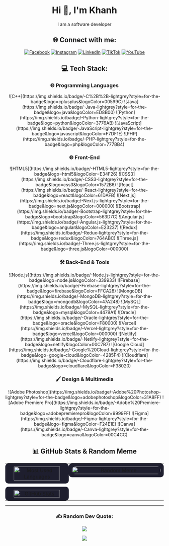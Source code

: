 <div align="center">

# Hi 👋, I'm Khanh  
I am a software developer


## 🌐 Connect with me:
[![Facebook](https://img.shields.io/badge/Facebook-%231877F2.svg?style=for-the-badge&logo=Facebook&logoColor=white)](https://facebook.com/www.facebook.com) 
[![Instagram](https://img.shields.io/badge/Instagram-%23E4405F.svg?style=for-the-badge&logo=Instagram&logoColor=white)](https://www.instagram.com/jkhanhdev.0pro/) 
[![LinkedIn](https://img.shields.io/badge/LinkedIn-%230077B5.svg?style=for-the-badge&logo=linkedin&logoColor=white)](https://linkedin.com/in/huu-khanh-duong-41284925a) 
[![TikTok](https://img.shields.io/badge/TikTok-%23000000.svg?style=for-the-badge&logo=TikTok&logoColor=white)](https://www.tiktok.com/@jkhanhdev.nopro) 
[![YouTube](https://img.shields.io/badge/YouTube-%23FF0000.svg?style=for-the-badge&logo=YouTube&logoColor=white)](https://www.youtube.com/@yardermusic5924)



## 💻 Tech Stack:

### 🌐 Programming Languages
<div style="display: flex; flex-wrap: wrap; gap: 10px;">
  ![C++](https://img.shields.io/badge/-C%2B%2B-lightgrey?style=for-the-badge&logo=cplusplus&logoColor=00599C)
  ![Java](https://img.shields.io/badge/-Java-lightgrey?style=for-the-badge&logo=java&logoColor=ED8B00)
  ![Python](https://img.shields.io/badge/-Python-lightgrey?style=for-the-badge&logo=python&logoColor=3776AB)
  ![JavaScript](https://img.shields.io/badge/-JavaScript-lightgrey?style=for-the-badge&logo=javascript&logoColor=F7DF1E)
  ![PHP](https://img.shields.io/badge/-PHP-lightgrey?style=for-the-badge&logo=php&logoColor=777BB4)
</div>

### 🌐 Front-End
<div style="display: flex; flex-wrap: wrap; gap: 10px;">
  ![HTML5](https://img.shields.io/badge/-HTML5-lightgrey?style=for-the-badge&logo=html5&logoColor=E34F26)
  ![CSS3](https://img.shields.io/badge/-CSS3-lightgrey?style=for-the-badge&logo=css3&logoColor=1572B6)
  ![React](https://img.shields.io/badge/-React-lightgrey?style=for-the-badge&logo=react&logoColor=61DAFB)
  ![Next.js](https://img.shields.io/badge/-Next.js-lightgrey?style=for-the-badge&logo=next.js&logoColor=000000)
  ![Bootstrap](https://img.shields.io/badge/-Bootstrap-lightgrey?style=for-the-badge&logo=bootstrap&logoColor=563D7C)
  ![Angular.js](https://img.shields.io/badge/-Angular.js-lightgrey?style=for-the-badge&logo=angular&logoColor=E23237)
  ![Redux](https://img.shields.io/badge/-Redux-lightgrey?style=for-the-badge&logo=redux&logoColor=764ABC)
  ![Three.js](https://img.shields.io/badge/-Three.js-lightgrey?style=for-the-badge&logo=three.js&logoColor=000000)
</div>

### 🛠 Back-End & Tools
<div style="display: flex; flex-wrap: wrap; gap: 10px;">
  ![Node.js](https://img.shields.io/badge/-Node.js-lightgrey?style=for-the-badge&logo=node.js&logoColor=339933)
  ![Firebase](https://img.shields.io/badge/-Firebase-lightgrey?style=for-the-badge&logo=firebase&logoColor=FFCA28)
  ![MongoDB](https://img.shields.io/badge/-MongoDB-lightgrey?style=for-the-badge&logo=mongodb&logoColor=47A248)
  ![MySQL](https://img.shields.io/badge/-MySQL-lightgrey?style=for-the-badge&logo=mysql&logoColor=4479A1)
  ![Oracle](https://img.shields.io/badge/-Oracle-lightgrey?style=for-the-badge&logo=oracle&logoColor=F80000)
  ![Vercel](https://img.shields.io/badge/-Vercel-lightgrey?style=for-the-badge&logo=vercel&logoColor=000000)
  ![Netlify](https://img.shields.io/badge/-Netlify-lightgrey?style=for-the-badge&logo=netlify&logoColor=00C7B7)
  ![Google Cloud](https://img.shields.io/badge/-Google%20Cloud-lightgrey?style=for-the-badge&logo=google-cloud&logoColor=4285F4)
  ![Cloudflare](https://img.shields.io/badge/-Cloudflare-lightgrey?style=for-the-badge&logo=cloudflare&logoColor=F38020)
</div>

### 🖌 Design & Multimedia
<div style="display: flex; flex-wrap: wrap; gap: 10px;">
  ![Adobe Photoshop](https://img.shields.io/badge/-Adobe%20Photoshop-lightgrey?style=for-the-badge&logo=adobephotoshop&logoColor=31A8FF)
  ![Adobe Premiere Pro](https://img.shields.io/badge/-Adobe%20Premiere-lightgrey?style=for-the-badge&logo=adobepremierepro&logoColor=9999FF)
  ![Figma](https://img.shields.io/badge/-Figma-lightgrey?style=for-the-badge&logo=figma&logoColor=F24E1E)
  ![Canva](https://img.shields.io/badge/-Canva-lightgrey?style=for-the-badge&logo=canva&logoColor=00C4CC)
</div>


<div align="center">

## 📊 GitHub Stats & Random Meme


<table style="width:100%; table-layout:fixed; border-spacing:0; margin:0; padding:0;">
  <tr>
    <!-- Left Column: Most Used Languages and GitHub Stats -->
    <td style="width:40%; vertical-align:top; text-align:center; padding:0; margin:0;">
      <div style="background-color:#1e1e2e; border-radius:10px; padding:10px; margin:0;">
        <img src="https://github-readme-stats.vercel.app/api/top-langs/?username=HKhanhDuong&theme=radical&hide_border=true&layout=compact" 
        alt="Most Used Languages" style="width:90%; height:auto; border-radius:10px;"/>
      </div>
      <div style="background-color:#1e1e2e; border-radius:10px; padding:10px; margin:10px 0 0 0;">
        <img src="https://github-readme-stats.vercel.app/api?username=HKhanhDuong&theme=radical&hide_border=true&include_all_commits=true&count_private=true" 
        alt="GitHub Stats" style="width:90%; height:auto; border-radius:10px;"/>
      </div>
    </td>
    <!-- Right Column: Random Meme -->
    <td style="width:60%; vertical-align:top; text-align:center; padding:0; margin:0;">
      <div style="background-color:#1e1e2e; border-radius:10px; padding:10px; margin:0;">
        <img src="https://file.hstatic.net/200000934893/file/1e97a24e-1adc-11e8-9758-2e995a9a3302.gif" alt="Random Meme" style="width:100%; height:auto; border-radius:10px;"/>
      </div>
    </td>
  </tr>
</table>
</div>


---

### ✍️ Random Dev Quote:
![](https://quotes-github-readme.vercel.app/api?type=horizontal&theme=radical)

[![](https://visitcount.itsvg.in/api?id=HKhanhDuong&icon=0&color=6)](https://visitcount.itsvg.in)

</div>
